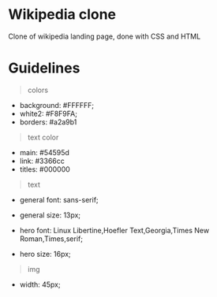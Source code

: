 # Wikipedia clone
Clone of wikipedia landing page, done with CSS and HTML

# Guidelines
> colors
  - background: #FFFFFF;
  - white2: #F8F9FA;
  - borders: #a2a9b1
> text color
  - main: #54595d
  - link: #3366cc
  - titles: #000000
> text
  - general font: sans-serif;
  - general size: 13px;

  - hero font: Linux Libertine,Hoefler Text,Georgia,Times New Roman,Times,serif;
  - hero size: 16px;

> img
  - width: 45px;